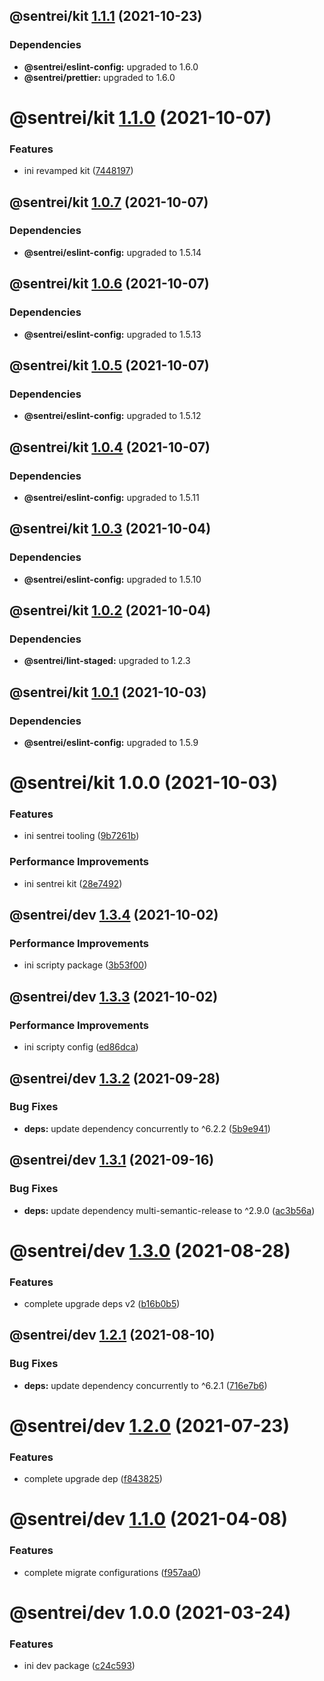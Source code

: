 ## @sentrei/kit [1.1.1](https://github.com/sentrei/sentrei/compare/@sentrei/kit@1.1.0...@sentrei/kit@1.1.1) (2021-10-23)

### Dependencies

- **@sentrei/eslint-config:** upgraded to 1.6.0
- **@sentrei/prettier:** upgraded to 1.6.0

# @sentrei/kit [1.1.0](https://github.com/sentrei/sentrei/compare/@sentrei/kit@1.0.7...@sentrei/kit@1.1.0) (2021-10-07)

### Features

- ini revamped kit ([7448197](https://github.com/sentrei/sentrei/commit/7448197cd01972cbafa7147e3ec3735dd01b4e12))

## @sentrei/kit [1.0.7](https://github.com/sentrei/sentrei/compare/@sentrei/kit@1.0.6...@sentrei/kit@1.0.7) (2021-10-07)

### Dependencies

- **@sentrei/eslint-config:** upgraded to 1.5.14

## @sentrei/kit [1.0.6](https://github.com/sentrei/sentrei/compare/@sentrei/kit@1.0.5...@sentrei/kit@1.0.6) (2021-10-07)

### Dependencies

- **@sentrei/eslint-config:** upgraded to 1.5.13

## @sentrei/kit [1.0.5](https://github.com/sentrei/sentrei/compare/@sentrei/kit@1.0.4...@sentrei/kit@1.0.5) (2021-10-07)

### Dependencies

- **@sentrei/eslint-config:** upgraded to 1.5.12

## @sentrei/kit [1.0.4](https://github.com/sentrei/sentrei/compare/@sentrei/kit@1.0.3...@sentrei/kit@1.0.4) (2021-10-07)

### Dependencies

- **@sentrei/eslint-config:** upgraded to 1.5.11

## @sentrei/kit [1.0.3](https://github.com/sentrei/sentrei/compare/@sentrei/kit@1.0.2...@sentrei/kit@1.0.3) (2021-10-04)

### Dependencies

- **@sentrei/eslint-config:** upgraded to 1.5.10

## @sentrei/kit [1.0.2](https://github.com/sentrei/sentrei/compare/@sentrei/kit@1.0.1...@sentrei/kit@1.0.2) (2021-10-04)

### Dependencies

- **@sentrei/lint-staged:** upgraded to 1.2.3

## @sentrei/kit [1.0.1](https://github.com/sentrei/sentrei/compare/@sentrei/kit@1.0.0...@sentrei/kit@1.0.1) (2021-10-03)

### Dependencies

- **@sentrei/eslint-config:** upgraded to 1.5.9

# @sentrei/kit 1.0.0 (2021-10-03)

### Features

- ini sentrei tooling ([9b7261b](https://github.com/sentrei/sentrei/commit/9b7261ba458d0b0e9629266c0a9be2f339bd0c29))

### Performance Improvements

- ini sentrei kit ([28e7492](https://github.com/sentrei/sentrei/commit/28e749287aebda759ba2e2f7fa75e9b358b7ae88))

## @sentrei/dev [1.3.4](https://github.com/sentrei/sentrei/compare/@sentrei/dev@1.3.3...@sentrei/dev@1.3.4) (2021-10-02)

### Performance Improvements

- ini scripty package ([3b53f00](https://github.com/sentrei/sentrei/commit/3b53f00048566f78da536107c5b0d1b72409d2c4))

## @sentrei/dev [1.3.3](https://github.com/sentrei/sentrei/compare/@sentrei/dev@1.3.2...@sentrei/dev@1.3.3) (2021-10-02)

### Performance Improvements

- ini scripty config ([ed86dca](https://github.com/sentrei/sentrei/commit/ed86dcacefca7ce1aaa54b7a0f2eb88fcd33ca87))

## @sentrei/dev [1.3.2](https://github.com/sentrei/sentrei/compare/@sentrei/dev@1.3.1...@sentrei/dev@1.3.2) (2021-09-28)

### Bug Fixes

- **deps:** update dependency concurrently to ^6.2.2 ([5b9e941](https://github.com/sentrei/sentrei/commit/5b9e9412e8d28b54eb66da80c005e12dc3770235))

## @sentrei/dev [1.3.1](https://github.com/sentrei/sentrei/compare/@sentrei/dev@1.3.0...@sentrei/dev@1.3.1) (2021-09-16)

### Bug Fixes

- **deps:** update dependency multi-semantic-release to ^2.9.0 ([ac3b56a](https://github.com/sentrei/sentrei/commit/ac3b56a78f244dffc44e38f66ec6321979521b26))

# @sentrei/dev [1.3.0](https://github.com/sentrei/sentrei/compare/@sentrei/dev@1.2.1...@sentrei/dev@1.3.0) (2021-08-28)

### Features

- complete upgrade deps v2 ([b16b0b5](https://github.com/sentrei/sentrei/commit/b16b0b5f5a858a518669c1e9d44615a00c686431))

## @sentrei/dev [1.2.1](https://github.com/sentrei/sentrei/compare/@sentrei/dev@1.2.0...@sentrei/dev@1.2.1) (2021-08-10)

### Bug Fixes

- **deps:** update dependency concurrently to ^6.2.1 ([716e7b6](https://github.com/sentrei/sentrei/commit/716e7b644b611cc0c76a3e15930abb44e7ed62f3))

# @sentrei/dev [1.2.0](https://github.com/sentrei/sentrei/compare/@sentrei/dev@1.1.0...@sentrei/dev@1.2.0) (2021-07-23)

### Features

- complete upgrade dep ([f843825](https://github.com/sentrei/sentrei/commit/f843825ba6ddf30744d72ae2c4abbd670dcb16b0))

# @sentrei/dev [1.1.0](https://github.com/sentrei/sentrei/compare/@sentrei/dev@1.0.0...@sentrei/dev@1.1.0) (2021-04-08)

### Features

- complete migrate configurations ([f957aa0](https://github.com/sentrei/sentrei/commit/f957aa09bed45c5428d09b50bd3d7164d3ebbdaf))

# @sentrei/dev 1.0.0 (2021-03-24)

### Features

- ini dev package ([c24c593](https://github.com/sentrei/sentrei/commit/c24c59354da5580d6ecabc70d9def1ceba2d60ad))
